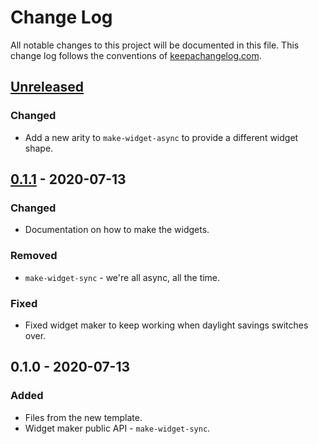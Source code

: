 # Change Log
All notable changes to this project will be documented in this file. This change log follows the conventions of [keepachangelog.com](http://keepachangelog.com/).

## [Unreleased]
### Changed
- Add a new arity to `make-widget-async` to provide a different widget shape.

## [0.1.1] - 2020-07-13
### Changed
- Documentation on how to make the widgets.

### Removed
- `make-widget-sync` - we're all async, all the time.

### Fixed
- Fixed widget maker to keep working when daylight savings switches over.

## 0.1.0 - 2020-07-13
### Added
- Files from the new template.
- Widget maker public API - `make-widget-sync`.

[Unreleased]: https://github.com/your-name/jupiter/compare/0.1.1...HEAD
[0.1.1]: https://github.com/your-name/jupiter/compare/0.1.0...0.1.1
